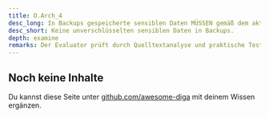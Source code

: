 ```yaml
---
title: O.Arch_4
desc_long: In Backups gespeicherte sensiblen Daten MÜSSEN gemäß dem aktuellen Stand der Technik verschlüsselt sein.
desc_short: Keine unverschlüsselten sensiblen Daten in Backups.
depth: examine
remarks: Der Evaluator prüft durch Quelltextanalyse und praktische Tests, ob sensible Daten unverschlüsselt in Backups vorhanden sind.
---
```


## Noch keine Inhalte

Du kannst diese Seite unter [github.com/awesome-diga](https://github.com/awesome-diga/tr-faq) mit deinem Wissen ergänzen.
